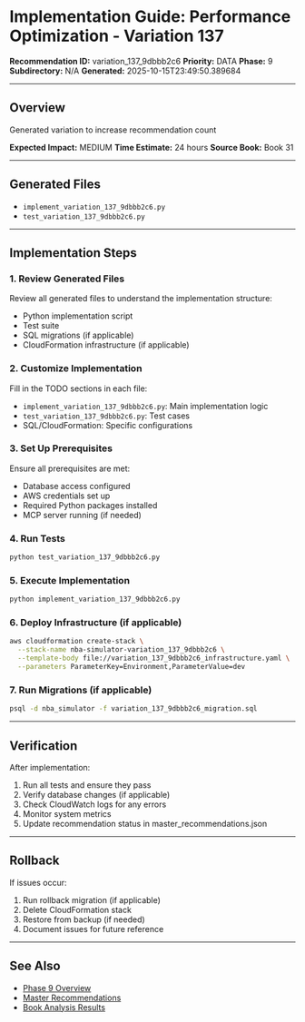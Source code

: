 # Implementation Guide: Performance Optimization - Variation 137

**Recommendation ID:** variation_137_9dbbb2c6
**Priority:** DATA
**Phase:** 9
**Subdirectory:** N/A
**Generated:** 2025-10-15T23:49:50.389684

---

## Overview

Generated variation to increase recommendation count

**Expected Impact:** MEDIUM
**Time Estimate:** 24 hours
**Source Book:** Book 31

---

## Generated Files

- `implement_variation_137_9dbbb2c6.py`
- `test_variation_137_9dbbb2c6.py`

---

## Implementation Steps

### 1. Review Generated Files

Review all generated files to understand the implementation structure:
- Python implementation script
- Test suite
- SQL migrations (if applicable)
- CloudFormation infrastructure (if applicable)

### 2. Customize Implementation

Fill in the TODO sections in each file:
- `implement_variation_137_9dbbb2c6.py`: Main implementation logic
- `test_variation_137_9dbbb2c6.py`: Test cases
- SQL/CloudFormation: Specific configurations

### 3. Set Up Prerequisites

Ensure all prerequisites are met:
- Database access configured
- AWS credentials set up
- Required Python packages installed
- MCP server running (if needed)

### 4. Run Tests

```bash
python test_variation_137_9dbbb2c6.py
```

### 5. Execute Implementation

```bash
python implement_variation_137_9dbbb2c6.py
```

### 6. Deploy Infrastructure (if applicable)

```bash
aws cloudformation create-stack \
  --stack-name nba-simulator-variation_137_9dbbb2c6 \
  --template-body file://variation_137_9dbbb2c6_infrastructure.yaml \
  --parameters ParameterKey=Environment,ParameterValue=dev
```

### 7. Run Migrations (if applicable)

```bash
psql -d nba_simulator -f variation_137_9dbbb2c6_migration.sql
```

---

## Verification

After implementation:
1. Run all tests and ensure they pass
2. Verify database changes (if applicable)
3. Check CloudWatch logs for any errors
4. Monitor system metrics
5. Update recommendation status in master_recommendations.json

---

## Rollback

If issues occur:
1. Run rollback migration (if applicable)
2. Delete CloudFormation stack
3. Restore from backup (if needed)
4. Document issues for future reference

---

## See Also

- [Phase 9 Overview](/Users/ryanranft/nba-simulator-aws/docs/phases/phase_9/)
- [Master Recommendations](/Users/ryanranft/nba-mcp-synthesis/analysis_results/master_recommendations.json)
- [Book Analysis Results](/Users/ryanranft/nba-mcp-synthesis/analysis_results/)
